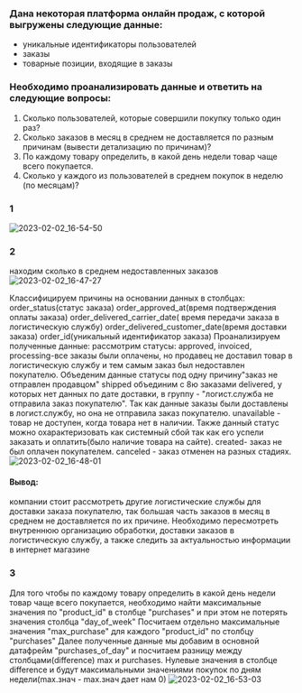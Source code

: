 ### Дана некоторая платформа онлайн продаж, с которой выгружены следующие данные:
* уникальные идентификаторы пользователей
* заказы
* товарные позиции, входящие в заказы
### Необходимо проанализировать данные и ответить на следующие вопросы:
1. Сколько пользователей, которые совершили покупку только один раз?
2. Сколько заказов в месяц в среднем не доставляется по разным причинам (вывести детализацию по причинам)?
3. По каждому товару определить, в какой день недели товар чаще всего покупается.
4. Сколько у каждого из пользователей в среднем покупок в неделю (по месяцам)?

### 1
![2023-02-02_16-54-50](https://user-images.githubusercontent.com/122619433/216343851-bdfdc138-42d5-4687-b104-ffc100c8aee4.png)

### 2 
находим сколько в среднем недоставленных заказов
![2023-02-02_16-47-27](https://user-images.githubusercontent.com/122619433/216342440-ab523ee4-68ba-40f9-8e10-309cd6b6ea0f.png)

Классифицируем причины на основании данных в столбцах: order_status(статус заказа) order_approved_at(время подтверждения оплаты заказа) order_delivered_carrier_date( время передачи заказа в логистическую службу) order_delivered_customer_date(время доставки заказа) order_id(уникальный идентификатор заказа)
Проанализируем полученные данные: рассмотрим статусы: approved, invoiced, processing-все заказы были оплачены, но продавец не доставил товар в логистическую службу и тем самым заказ был недоставлен покупателю. Объеденим данные статусы под одну причину"заказ не отправлен продавцом" shipped объединим с 8ю заказами delivered, у которых нет данных по дате доставки, в группу - "логист.служба не отправила заказ покупателю". Так как данные заказы были доставлены в логист.службу, но она не отправила заказ покупателю. unavailable - товар не доступен, когда товара нет в наличии. Также данный статус можно охарактеризовать как системный сбой так как его успели заказать и оплатить(было наличие товара на сайте). created- заказ не был оплачен покупателем. canceled - заказ отменен на разных стадиях.
![2023-02-02_16-48-01](https://user-images.githubusercontent.com/122619433/216342775-d9a16a1f-95d8-4bd2-9cbe-1f29001be808.png)

#### Вывод: 
компании стоит рассмотреть другие логистические службы для доставки заказа покупателю, так большая часть заказов в месяц в среднем не доставляется по их причине. Необходимо пересмотреть внутреннюю организацию обработки, доставки заказов в логистическую службу, а также следить за актуальностью информации в интернет магазине

### 3
Для того чтобы по каждому товару определить в какой день недели товар чаще всего покупается, необходимо найти максимальные значения по "product_id" в столбце "purchases" и при этом не потерять значения столбца "day_of_week" Посчитаем отдельно максимальные значения "max_purchase" для каждого "product_id" по столбцу "purchases" Далее полученные данные мы добавим в основной датафрейм "purchases_of_day" и посчитаем разницу между столбцами(difference) max и purchases. Нулевые значения в столбце difference и будут максимальными значениями покупок по дням недели(max.знач - max.знач дает нам 0)
![2023-02-02_16-53-03](https://user-images.githubusercontent.com/122619433/216343465-0eee2c68-872c-4ff4-8e90-a8bcca5010c1.png)
